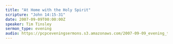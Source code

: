 ```yaml
---
title: "At Home with the Holy Spirit"
scripture: "John 14:15-31"
date: 2007-09-09T00:00:00Z
speaker: Tim Tinsley
sermon_type: evening
audio: https://pcpceveningsermons.s3.amazonaws.com/2007-09-09_evening_tinsley.mp3 
---
```



